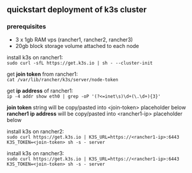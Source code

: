 ## quickstart deployment of k3s cluster

### prerequisites
* 3 x 1gb RAM vps (rancher1, rancher2, rancher3)
* 20gb block storage volume attached to each node

install k3s on rancher1:  
`sudo curl -sfL https://get.k3s.io | sh - --cluster-init`

get **join token** from rancher1:  
`cat /var/lib/rancher/k3s/server/node-token`

get **ip address** of rancher1:  
`ip -4 addr show eth0 | grep -oP '(?<=inet\s)\d+(\.\d+){3}'`

**join token** string will be copy/pasted into \<join-token\> placeholder below  
**rancher1 ip address** will be copy/pasted into \<rancher1-ip\> placeholder below

install k3s on rancher2:  
`sudo curl https://get.k3s.io | K3S_URL=https://<rancher1-ip>:6443 K3S_TOKEN=<join-token> sh -s - server`

install k3s on rancher3:  
`sudo curl https://get.k3s.io | K3S_URL=https://<rancher1-ip>:6443 K3S_TOKEN=<join-token> sh -s - server`
